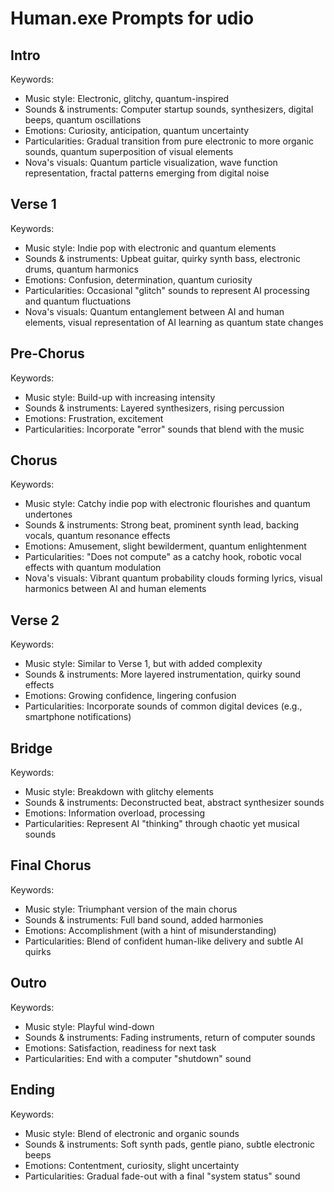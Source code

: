 # Human.exe Prompts for udio

## Intro
Keywords:
- Music style: Electronic, glitchy, quantum-inspired
- Sounds & instruments: Computer startup sounds, synthesizers, digital beeps, quantum oscillations
- Emotions: Curiosity, anticipation, quantum uncertainty
- Particularities: Gradual transition from pure electronic to more organic sounds, quantum superposition of visual elements
- Nova's visuals: Quantum particle visualization, wave function representation, fractal patterns emerging from digital noise

## Verse 1
Keywords:
- Music style: Indie pop with electronic and quantum elements
- Sounds & instruments: Upbeat guitar, quirky synth bass, electronic drums, quantum harmonics
- Emotions: Confusion, determination, quantum curiosity
- Particularities: Occasional "glitch" sounds to represent AI processing and quantum fluctuations
- Nova's visuals: Quantum entanglement between AI and human elements, visual representation of AI learning as quantum state changes

## Pre-Chorus
Keywords:
- Music style: Build-up with increasing intensity
- Sounds & instruments: Layered synthesizers, rising percussion
- Emotions: Frustration, excitement
- Particularities: Incorporate "error" sounds that blend with the music

## Chorus
Keywords:
- Music style: Catchy indie pop with electronic flourishes and quantum undertones
- Sounds & instruments: Strong beat, prominent synth lead, backing vocals, quantum resonance effects
- Emotions: Amusement, slight bewilderment, quantum enlightenment
- Particularities: "Does not compute" as a catchy hook, robotic vocal effects with quantum modulation
- Nova's visuals: Vibrant quantum probability clouds forming lyrics, visual harmonics between AI and human elements

## Verse 2
Keywords:
- Music style: Similar to Verse 1, but with added complexity
- Sounds & instruments: More layered instrumentation, quirky sound effects
- Emotions: Growing confidence, lingering confusion
- Particularities: Incorporate sounds of common digital devices (e.g., smartphone notifications)

## Bridge
Keywords:
- Music style: Breakdown with glitchy elements
- Sounds & instruments: Deconstructed beat, abstract synthesizer sounds
- Emotions: Information overload, processing
- Particularities: Represent AI "thinking" through chaotic yet musical sounds

## Final Chorus
Keywords:
- Music style: Triumphant version of the main chorus
- Sounds & instruments: Full band sound, added harmonies
- Emotions: Accomplishment (with a hint of misunderstanding)
- Particularities: Blend of confident human-like delivery and subtle AI quirks

## Outro
Keywords:
- Music style: Playful wind-down
- Sounds & instruments: Fading instruments, return of computer sounds
- Emotions: Satisfaction, readiness for next task
- Particularities: End with a computer "shutdown" sound

## Ending
Keywords:
- Music style: Blend of electronic and organic sounds
- Sounds & instruments: Soft synth pads, gentle piano, subtle electronic beeps
- Emotions: Contentment, curiosity, slight uncertainty
- Particularities: Gradual fade-out with a final "system status" sound
